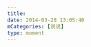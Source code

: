 ```yaml
---
title: 
date: 2014-03-28 13:05:40
mCategories: [说说]
type: moment
---
```


<div id="pics-20140328130540"></div>

<script src="/lib/moment/pics.js"></script>
<script>
var data = [
    {"link": "2014-03-28_000002.webp", "type": "shuoshuo"},
    {"link": "2014-03-28_000004.jpeg", "type": "shuoshuo"}
];
picsRender(data, "pics-20140328130540");
</script>
